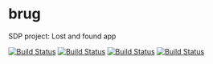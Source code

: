 # brug
SDP project: Lost and found app

[![Build Status](https://api.cirrus-ci.com/github/pmcintyr/brug.svg)](https://cirrus-ci.com/github/pmcintyr/brug)
[![Build Status](https://api.cirrus-ci.com/github/ha2san/brug.svg)](https://cirrus-ci.com/github/ha2san/brug)
[![Build Status](https://api.cirrus-ci.com/github/DeepGreen1/brug.svg)](https://cirrus-ci.com/github/DeepGreen1/brug)
[![Build Status](https://api.cirrus-ci.com/github/DeepGreen1/brug.svg)](https://cirrus-ci.com/github/BrugApp/brug)
